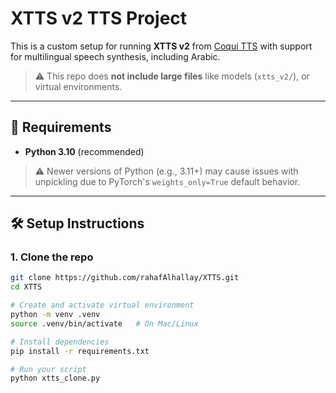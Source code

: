# XTTS v2 TTS Project

This is a custom setup for running **XTTS v2** from [Coqui TTS](https://github.com/coqui-ai/TTS ) with support for multilingual speech synthesis, including Arabic.

> ⚠️ This repo does **not include large files** like models (`xtts_v2/`), or virtual environments.

---

## 🧾 Requirements

- **Python 3.10** (recommended)

> ⚠️ Newer versions of Python (e.g., 3.11+) may cause issues with unpickling due to PyTorch's `weights_only=True` default behavior.

---

## 🛠️ Setup Instructions

### 1. Clone the repo
```bash
git clone https://github.com/rahafAlhallay/XTTS.git 
cd XTTS

# Create and activate virtual environment
python -m venv .venv
source .venv/bin/activate   # On Mac/Linux

# Install dependencies
pip install -r requirements.txt

# Run your script
python xtts_clone.py